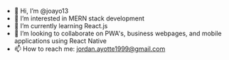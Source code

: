 - 👋 Hi, I’m @joayo13
- 👀 I’m interested in MERN stack development
- 🌱 I’m currently learning React.js
- 💞️ I’m looking to collaborate on PWA's, business webpages, and mobile applications using React Native
- 📫 How to reach me: jordan.ayotte1999@gmail.com

<!---
joayo13/joayo13 is a ✨ special ✨ repository because its `README.md` (this file) appears on your GitHub profile.
You can click the Preview link to take a look at your changes.
--->
